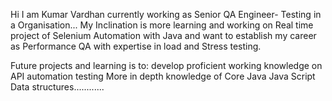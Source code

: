 Hi I am Kumar Vardhan currently working as Senior QA Engineer- Testing in a Organisation...
My Inclination is more learning and working on Real time project of Selenium Automation with Java 
and want to establish my career as Performance QA with expertise in load and Stress testing.

Future projects and learning is to:
develop proficient working knowledge on API automation testing
More in depth knowledge of Core Java
Java Script
Data structures............


<!---
Kumarv27/Kumarv27 is a ✨ special ✨ repository because its `README.md` (this file) appears on your GitHub profile.
You can click the Preview link to take a look at your changes.
--->

